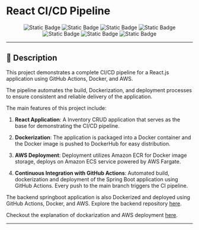 # React CI/CD Pipeline

<p align="center">
  <img alt="Static Badge" src="https://img.shields.io/badge/react%20js-darkblue?style=for-the-badge">
  <img alt="Static Badge" src="https://img.shields.io/badge/GitHub%20Actions-purple?style=for-the-badge">
  <img alt="Static Badge" src="https://img.shields.io/badge/Docker-blue?style=for-the-badge">
  <img alt="Static Badge" src="https://img.shields.io/badge/amazon%20ecs-red?style=for-the-badge">
  <img alt="Static Badge" src="https://img.shields.io/badge/amazon%20ecr-red?style=for-the-badge">
  <img alt="Static Badge" src="https://img.shields.io/badge/aws%20fargate-red?style=for-the-badge">
  <img alt="Static Badge" src="https://img.shields.io/badge/tailwind%20css-white?style=for-the-badge">

</p>

- - -

## 🌟 Description

This project demonstrates a complete CI/CD pipeline for a React.js application using GitHub Actions, Docker, and AWS. 

The pipeline automates the build, Dockerization, and deployment processes to ensure consistent and reliable delivery of the application.

The main features of this project include:

1. **React Application**: A Inventory CRUD application that serves as the base for demonstrating the CI/CD pipeline.
   
2. **Dockerization**: The application is packaged into a Docker container and the Docker image is pushed to DockerHub for easy distribution.
   
3. **AWS Deployment**: Deployment utilizes Amazon ECR for Docker image storage, deploys on Amazon ECS service powered by AWS Fargate.

5. **Continuous Integration with GitHub Actions**: Automated build, dockerization and deployment of the Spring Boot application using GitHub Actions. Every push to the main branch triggers the CI pipeline.

The backend springboot application is also Dockerized and deployed using GitHub Actions, Docker, and AWS. Explore the backend repository <a href="https://github.com/DharshiBalasubramaniyam/React-CI-CD-Pipeline">here</a>.

Checkout the explanation of dockarization and AWS deployment <a href="https://github.com/DharshiBalasubramaniyam/Springboot-CI-CD-Pipeline/blob/main/README.md">here</a>.

- - -
